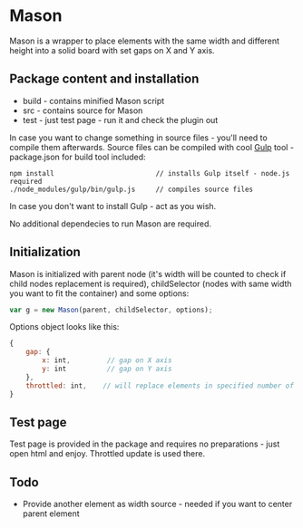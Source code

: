 Mason
=======

Mason is a wrapper to place elements with the same width and different height into a solid board with set gaps on X and Y axis.

## Package content and installation

* build - contains minified Mason script
* src - contains source for Mason
* test - just test page - run it and check the plugin out 

In case you want to change something in source files - you'll need to compile them afterwards. Source files can be compiled with cool [Gulp](http://gulpjs.com) tool - package.json for build tool included:
```
npm install                         // installs Gulp itself - node.js required
./node_modules/gulp/bin/gulp.js     // compiles source files
```

In case you don't want to install Gulp - act as you wish.

No additional dependecies to run Mason are required.

## Initialization 
Mason is initialized with parent node (it's width will be counted to check if child nodes replacement is required), childSelector (nodes with same width you want to fit the container) and some options:
```js
var g = new Mason(parent, childSelector, options);
```

Options object looks like this:
```js
{
    gap: {
        x: int,         // gap on X axis
        y: int          // gap on Y axis
    },
    throttled: int,    // will replace elements in specified number of ms - needed if you have too many elements and their immediate replacement results lags
}
```

## Test page
Test page is provided in the package and requires no preparations - just open html and enjoy. Throttled update is used there.

## Todo
* Provide another element as width source - needed if you want to center parent element